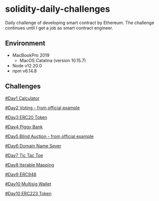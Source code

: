 # solidity-daily-challenges

Daily challenge of developing smart contract by Ethereum.
The challenge continues until I get a job as smart contract engineer.

## Environment

- MacBookPro 2019
  * MacOS Catalina (version 10.15.7)
- Node v12.20.0
- npm v6.14.8

## Challenges

[#Day1 Calculator](https://github.com/Kourin1996/solidity-daily-challenges/tree/main/day1)

[#Day2 Voting - from official example](https://github.com/Kourin1996/solidity-daily-challenges/tree/main/day2)

[#Day3 ERC20 Token](https://github.com/Kourin1996/solidity-daily-challenges/tree/main/day3)

[#Day4 Piggy Bank](https://github.com/Kourin1996/solidity-daily-challenges/tree/main/day4)

[#Day5 Blind Auction - from official example](https://github.com/Kourin1996/solidity-daily-challenges/tree/main/day5)

[#Day6 Domain Name Sever](https://github.com/Kourin1996/solidity-daily-challenges/tree/main/day6)

[#Day7 Tic Tac Toe](https://github.com/Kourin1996/solidity-daily-challenges/tree/main/day7)

[#Day8 Iterable Mapping](https://github.com/Kourin1996/solidity-daily-challenges/tree/main/day8)

[#Day9 ERC948](https://github.com/Kourin1996/solidity-daily-challenges/tree/main/day9)

[#Day10 Multisig Wallet](https://github.com/Kourin1996/solidity-daily-challenges/tree/main/day10)

[#Day10 ERC223 Token](https://github.com/Kourin1996/solidity-daily-challenges/tree/main/day11)
